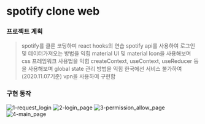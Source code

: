 # spotify clone web

### 프로젝트 계획

> spotify를 클론 코딩하며 react hooks의 연습
> spotify api를 사용하여 로그인 및 데이터가져오는 방법을 익힘
> material UI 및 material Icon을 사용해보며 css 프레임워크 사용법을 익힘
> createContext, useContext, useReducer 등을 사용해보며 global state 관리 방법을 익힘
> 한국에선 서비스 불가하여(2020.11.07기준) vpn을 사용하여 구현함

### 구현 동작

![1-request_login](./README_IMAGE/1-request_login.png)
![2-login_page](./README_IMAGE/2-login_page.png)
![3-permission_allow_page](./README_IMAGE/3-permission_allow_page.png)
![4-main_page](./README_IMAGE/4-main_page.png)
